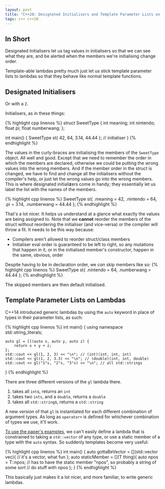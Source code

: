 ```yaml
---
layout: post
title: "C++20: Designated Initialisers and Template Parameter Lists on Lambdas"
tags: c++ c++20
---
```


## In Short

Designated Initialisers let us tag values in initialisers so that we can see what they are, and be alerted when the members we're initialising change order.

Template-able lambdas pretty much just let us stick template parameter lists to lambdas so that they behave like normal template functions.

## Designated Initialisers

Or with a `Z`.

Initialisers, as in these things:

{% highlight cpp linenos %}
struct SweetType {
    int   meaning;
    int   nintendo;
    float pi;
    float numberwang;
};

int main() {
    SweetType st{ 42, 64, 3.14, 44.44 }; // initialiser
}
{% endhighlight %}

The values in the curly-braces are initialising the members of the `SweetType` object.
All well and good. Except that we need to remember the order in which the members are declared, otherwise we could be putting the wrong values into the wrong members.
And if the member order in the struct is changed, we have to find and change all the initialisers without the compiler's help, or just let the wrong values go into the wrong members.
This is where designated initiali**z**ers come in handy; they essentially let us label the list with the names of the members.

{% highlight cpp linenos %}
    SweetType st{
        .meaning = 42,
        .nintendo = 64,
        .pi = 3.14,
        .numberwang = 44.44
    };
{% endhighlight %}

That's a lot nicer. It helps us understand at a glance what exactly the values are being assigned to.
Note that we **cannot** reorder the members of the struct without reordering the initialiser (and vice-versa) or the compiler will throw a fit.
It needs to be this way because:
* Compilers aren't allowed to reorder struct/class members
* Initialiser eval order is guaranteed to be left to right, so any mutations that happen in it, or in the initialised member's constructor, happen in the same, obvious, order

Despite having to be in declaration order, we *can* skip members like so:
{% highlight cpp linenos %}
    SweetType st{
        .nintendo = 64,
        .numberwang = 44.44
    };
{% endhighlight %}

The skipped members are then default initialised.

## Template Parameter Lists on Lambdas

C++14 introduced generic lambdas by using the `auto` keyword in place of types in their parameter lists, as such:

{% highlight cpp linenos %}
int main() {
    using namespace std::string_literals;
    
    auto gl = [](auto x, auto y, auto z) {
        return x + y + z;
    };
    std::cout << gl(1, 2, 3) << "\n"; // (int)(int, int, int)
    std::cout << gl(1, 2, 3.3) << "\n"; // (double)(int, int, double)
    std::cout << gl("1"s, "2"s, "3"s) << "\n"; // all std::strings
}
{% endhighlight %}

There are three different versions of the `gl` lambda there.
1. takes all `int`s, returns an `int`
2. takes two `ints`, and a `double`, returns a `double`
3. takes all `std::string`s, returns a `std::string`

A new version of that `gl` is instantiated for each different combination of argument types.
As long as `operator+` is defined for whichever combination of types we use, it'll work.

[To use the paper's examples](http://www.open-std.org/jtc1/sc22/wg21/docs/papers/2017/p0428r1.pdf),
we can't easily define a lambda that is constrained to taking a `std::vector` of any type,
or use a static member of a type with the `auto` syntax.
So suddenly templates become very useful:

{% highlight cpp linenos %}
int main() {
    auto gottaBeVector = []<typename T>(std::vector<T> vec){
        // it's a vector, what fun
    };
    auto staticMember = []<typename T>(T thing){
        auto npos = T::npos; // has to have the static member "npos", so probably a string of some sort
        // do stuff with npos
    };
}
{% endhighlight %}

This basically just makes it a lot nicer, and more familiar, to write generic lambdas.
